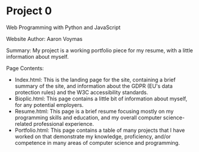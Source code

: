 # Project 0

Web Programming with Python and JavaScript

Website Author: Aaron Voymas

Summary:  My project is a working portfolio piece for my resume, with a little information about myself.

Page Contents:
- Index.html:  This is the landing page for the site, containing a brief summary of the site, and information about the GDPR (EU's data protection rules) and the W3C accessibility standards.
- Bioplic.html:  This page contains a little bit of information about myself, for any potential employers.
- Resume.html:  This page is a brief resume focusing mostly on my programming skills and education, and my overall computer science-related professional experience.
- Portfolio.html:  This page contains a table of many projects that I have worked on that demonstrate my knowledge, proficiency, and/or competence in many areas of computer science and programming.